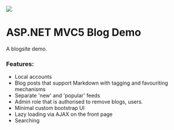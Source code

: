 ![](http://baves.net.s3-website-ap-southeast-2.amazonaws.com/Images/BlogEasyMockup.png)

# ASP.NET MVC5 Blog Demo

A blogsite demo.

### Features:
- Local accounts
- Blog posts that support Markdown with tagging and favouriting mechanisms
- Separate 'new' and 'popular' feeds
- Admin role that is authorised to remove blogs, users.
- Minimal custom bootstrap UI
- Lazy loading via AJAX on the front page
- Searching
